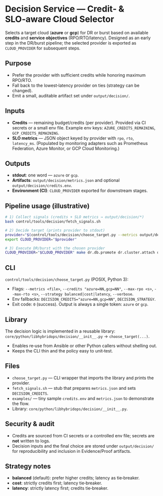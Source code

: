 # Decision Service — Credit‑ & SLO‑aware Cloud Selector

Selects a target cloud (**azure** or **gcp**) for DR or burst based on
available **credits** and **service objectives** (RPO/RTO/latency).
Designed as an early step in the DR/burst pipeline; the selected provider
is exported as `CLOUD_PROVIDER` for subsequent steps.

## Purpose
- Prefer the provider with sufficient credits while honoring maximum RPO/RTO.
- Fall back to the lowest‑latency provider on ties (strategy can be changed).
- Emit a small, auditable artifact set under `output/decision/`.

## Inputs
- **Credits** — remaining budget/credits (per provider). Provided via CI secrets
  or a small env file. Example env keys: `AZURE_CREDITS_REMAINING`, `GCP_CREDITS_REMAINING`.
- **SLO metrics** — JSON object keyed by provider with `rpo`, `rto`, `latency_ms`.
  (Populated by monitoring adapters such as Prometheus Federation, Azure Monitor, or GCP Cloud Monitoring.)

## Outputs
- **stdout**: one word — `azure` or `gcp`.
- **Artifacts**: `output/decision/metrics.json` and optional `output/decision/credits.env`.
- **Environment (CI)**: `CLOUD_PROVIDER` exported for downstream stages.

## Pipeline usage (illustrative)
```bash
# 1) Collect signals (credits + SLO metrics → output/decision/*)
bash control/tools/decision/fetch_signals.sh

# 2) Decide target (prints provider to stdout)
provider="$(control/tools/decision/choose_target.py --metrics output/decision/metrics.json)"
export CLOUD_PROVIDER="$provider"

# 3) Execute DR/burst with the chosen provider
CLOUD_PROVIDER="$CLOUD_PROVIDER" make dr.db.promote dr.cluster.attach dr.gitops.sync dr.dns.cutover
```

## CLI
`control/tools/decision/choose_target.py` (POSIX, Python 3):
- Flags: `--metrics <file>`, `--credits "azure=NN,gcp=NN"`, `--max-rpo <s>`, `--max-rto <s>`, `--strategy balanced|cost|latency`, `--verbose`.
- Env fallbacks: `DECISION_CREDITS="azure=NN,gcp=NN"`, `DECISION_STRATEGY`.
- Exit code: `0` (success). Output is always a single token: `azure` or `gcp`.

## Library
The decision logic is implemented in a reusable library:
`core/python/libhybridops/decision/__init__.py` → `choose_target(...)`.
- Enables re‑use from Ansible or other Python callers without shelling out.
- Keeps the CLI thin and the policy easy to unit‑test.

## Files
- `choose_target.py` — CLI wrapper that imports the library and prints the provider.
- `fetch_signals.sh` — stub that prepares `metrics.json` and sets `DECISION_CREDITS`.
- `examples/` — tiny sample `credits.env` and `metrics.json` to demonstrate the flow.
- Library: `core/python/libhybridops/decision/__init__.py`.

## Security & audit
- Credits are sourced from CI secrets or a controlled env file; secrets are **not** written to logs.
- Decision inputs and the final choice are stored under `output/decision/` for reproducibility and
  inclusion in Evidence/Proof artifacts.

## Strategy notes
- **balanced** (default): prefer higher credits; latency as tie‑breaker.
- **cost**: strictly credits first; latency tie‑breaker.
- **latency**: strictly latency first; credits tie‑breaker.
